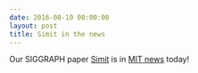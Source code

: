 ```yaml
---
date: 2016-08-10 00:00:00
layout: post
title: Simit in the news
---
```


Our SIGGRAPH paper [Simit](simit-language-physical-simulation.html) is in [MIT news](http://news.mit.edu/2016/user-friendly-language-programming-efficient-simulations-0810) today!